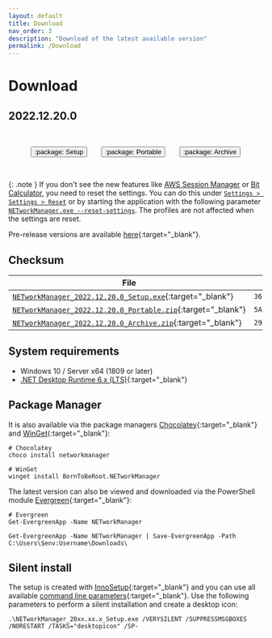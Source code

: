 ```yaml
---
layout: default
title: Download
nav_order: 3
description: "Download of the latest available version"
permalink: /Download
---
```


# Download

## 2022.12.20.0

<div align="center">
  <br />
  <p>
    <a href='https://github.com/BornToBeRoot/NETworkManager/releases/download/2022.12.20.0/NETworkManager_2022.12.20.0_Setup.exe' style="text-decoration: none;" target="_blank">
      <span class="fs-5">
        <button type="button" name="button" class="btn">:package: Setup</button>
      </span>
    </a>
    &nbsp;&nbsp;&nbsp;&nbsp;&nbsp;    
    <a href='https://github.com/BornToBeRoot/NETworkManager/releases/download/2022.12.20.0/NETworkManager_2022.12.20.0_Portable.zip' style="text-decoration: none;" target="_blank">
      <span class="fs-5">
        <button type="button" name="button" class="btn">:package: Portable</button>
      </span>
    </a>
    &nbsp;&nbsp;&nbsp;&nbsp;&nbsp;
    <a href='https://github.com/BornToBeRoot/NETworkManager/releases/download/2022.12.20.0/NETworkManager_2022.12.20.0_Archive.zip' style="text-decoration: none;" target="_blank">
      <span class="fs-5">
        <button type="button" name="button" class="btn">:package: Archive</button>
      </span>
    </a> 
  </p>
  <br />
</div>

{: .note }
If you don't see the new features like [AWS Session Manager](./Documentation/Application/AWSSessionManager) or [Bit Calculator](./Documentation/Application/BitCalculator), you need to reset the settings. You can do this under [`Settings > Settings > Reset`](Documentation/Settings/Settings#reset) or by starting the application with the following parameter [`NETworkManager.exe --reset-settings`](./Documentation/CommandLineArguments#--reset-settings). The profiles are not affected when the settings are reset.

Pre-release versions are available [here](https://github.com/BornToBeRoot/NETworkManager/releases){:target="\_blank"}.

## Checksum

| File                                       | SHA256                                                             |
| ------------------------------------------ | ------------------------------------------------------------------ |
| [`NETworkManager_2022.12.20.0_Setup.exe`](https://github.com/BornToBeRoot/NETworkManager/releases/download/2022.12.20.0/NETworkManager_2022.12.20.0_Setup.exe){:target="\_blank"}    | `36F915D917DF6461CB52C1524F3E7373EC0BC40D3A48E9D28E3D02BAA416E369` |
| [`NETworkManager_2022.12.20.0_Portable.zip`](https://github.com/BornToBeRoot/NETworkManager/releases/download/2022.12.20.0/NETworkManager_2022.12.20.0_Portable.zip){:target="\_blank"} | `5A5553BF3609749C1214B8B724857AE954C4F8881907BD0DE5F1C44E48D2CEFA` |
| [`NETworkManager_2022.12.20.0_Archive.zip`](https://github.com/BornToBeRoot/NETworkManager/releases/download/2022.12.20.0/NETworkManager_2022.12.20.0_Archive.zip){:target="\_blank"}  | `29D6EE0FD1A822E5CF45F0A175A0CECAE22C64F5551CCBB117C5EE76DC07DF61` |

## System requirements

- Windows 10 / Server x64 (1809 or later)
- [.NET Desktop Runtime 6.x (LTS)](https://dotnet.microsoft.com/download/dotnet/6.0){:target="\_blank"}

## Package Manager

It is also available via the package managers [Chocolatey](https://chocolatey.org/packages/NETworkManager){:target="\_blank"} and [WinGet](https://github.com/microsoft/winget-pkgs/tree/master/manifests/b/BornToBeRoot/NETworkManager/){:target="\_blank"}:

```
# Chocolatey
choco install networkmanager

# WinGet
winget install BornToBeRoot.NETworkManager
```

The latest version can also be viewed and downloaded via the PowerShell module [Evergreen](https://github.com/aaronparker/evergreen){:target="\_blank"}:

```
# Evergreen
Get-EvergreenApp -Name NETworkManager

Get-EvergreenApp -Name NETworkManager | Save-EvergreenApp -Path C:\Users\$env:Username\Downloads\
```

## Silent install

The setup is created with [InnoSetup](https://jrsoftware.org/isinfo.php){:target="\_blank"} and you can use all available [command line parameters](https://jrsoftware.org/ishelp/index.php?topic=setupcmdline){:target="\_blank"}. Use the following parameters to perform a silent installation and create a desktop icon:

```
.\NETworkManager_20xx.xx.x_Setup.exe /VERYSILENT /SUPPRESSMSGBOXES /NORESTART /TASKS="desktopicon" /SP-
```
